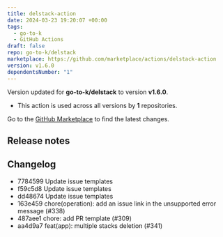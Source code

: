 ```yaml
---
title: delstack-action
date: 2024-03-23 19:20:07 +00:00
tags:
  - go-to-k
  - GitHub Actions
draft: false
repo: go-to-k/delstack
marketplace: https://github.com/marketplace/actions/delstack-action
version: v1.6.0
dependentsNumber: "1"
---
```



Version updated for **go-to-k/delstack** to version **v1.6.0**.
- This action is used across all versions by **1** repositories.

Go to the [GitHub Marketplace](https://github.com/marketplace/actions/delstack-action) to find the latest changes.

## Release notes

## Changelog
* 7784599 Update issue templates
* f59c5d8 Update issue templates
* dd48674 Update issue templates
* 163e459 chore(operation): add an issue link in the unsupported error message (#338)
* 487aee1 chore: add PR template (#309)
* aa4d9a7 feat(app): multiple stacks deletion (#341)


